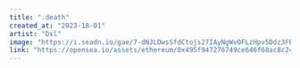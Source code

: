 ```yaml
---
title: ".death"
created_at: "2023-18-01"
artist: "Dxl"
image: "https://i.seadn.io/gae/7-dNJLDwsSfdCtojs27IAyNgWvOFLzHpv5Ddz3FEymhoYTZ9XHgPQRyv6K4_j7Dv7fJuTIhBfMFD53LjXFWwud0VQb0D7j2XJe0jiw?auto=format&w=1000"
link: "https://opensea.io/assets/ethereum/0x495f947276749ce646f68ac8c248420045cb7b5e/30308823913561844783078551781671602747242701333062520195828502930978980757505"
---
```

